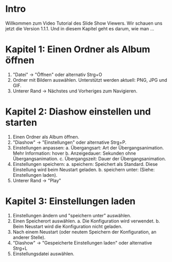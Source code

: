 # Intro
Willkommen zum Video Tutorial des Slide Show Viewers.
Wir schauen uns jetzt die Version 1.1.1.
Und in diesem Kapitel geht es darum, wie man ...

# Kapitel 1: Einen Ordner als Album öffnen
1. "Datei" -> "Öffnen" oder alternativ Strg+O
2. Ordner mit Bildern auswählen. Unterstützt werden aktuell: PNG, JPG und GIF.
3. Unterer Rand -> Nächstes und Vorheriges zum Navigieren.

# Kapitel 2: Diashow einstellen und starten
1. Einen Ordner als Album öffnen.
2. "Diashow" -> "Einstellungen" oder alternative Strg+P.
3. Einstellungen anpassen:
    a. Übergangsart: Art der Übergangsanimation. Mehr Information: hover
    b. Anzeigedauer: Sekunden ohne Übergangsanimation.
    c. Übergangszeit: Dauer der Übergangsanimation.
4. Einstellungen speichern:
    a. speichern: Speichert als Standard. Diese Einstellung wird beim Neustart geladen.
    b. speichern unter: (Siehe: Einstellungen laden).
5. Unterer Rand -> "Play"

# Kapitel 3: Einstellungen laden
1. Einstellungen ändern und "speichern unter" auswählen.
2. Einen Speicherort auswählen.
    a. Die Konfiguration wird verwendet.
    b. Beim Neustart wird die Konfiguration nicht geladen.
3. Nach einem Neustart (oder neutem Speichern der Konfiguration, an anderer Stelle).
4. "Diashow" -> "Gespeicherte Einstellungen laden" oder alternative Strg+L
5. Einstellungsdatei auswählen.